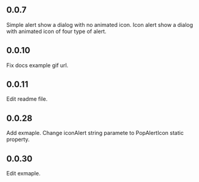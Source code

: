 ## 0.0.7

Simple alert show a dialog with no animated icon.
Icon alert show a dialog with animated icon of four type of alert.

## 0.0.10

Fix docs example gif url.

## 0.0.11

Edit readme file.

## 0.0.28

Add exmaple.
Change iconAlert string paramete to PopAlertIcon static property.

## 0.0.30

Edit exmaple.
